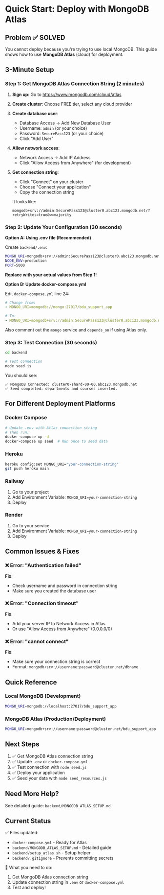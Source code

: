 # Quick Start: Deploy with MongoDB Atlas

## Problem ✅ SOLVED
You cannot deploy because you're trying to use local MongoDB. This guide shows how to use **MongoDB Atlas** (cloud) for deployment.

## 3-Minute Setup

### Step 1: Get MongoDB Atlas Connection String (2 minutes)

1. **Sign up**: Go to https://www.mongodb.com/cloud/atlas
2. **Create cluster**: Choose FREE tier, select any cloud provider
3. **Create database user**: 
   - Database Access → Add New Database User
   - Username: `admin` (or your choice)
   - Password: `SecurePass123` (or your choice)
   - Click "Add User"
4. **Allow network access**:
   - Network Access → Add IP Address
   - Click "Allow Access from Anywhere" (for development)
5. **Get connection string**:
   - Click "Connect" on your cluster
   - Choose "Connect your application"
   - Copy the connection string
   
   It looks like:
   ```
   mongodb+srv://admin:SecurePass123@cluster0.abc123.mongodb.net/?retryWrites=true&w=majority
   ```

### Step 2: Update Your Configuration (30 seconds)

**Option A: Using .env file (Recommended)**

Create `backend/.env`:

```bash
MONGO_URI=mongodb+srv://admin:SecurePass123@cluster0.abc123.mongodb.net/bdu_support_app?retryWrites=true&w=majority
NODE_ENV=production
PORT=5000
```

**Replace with your actual values from Step 1!**

**Option B: Update docker-compose.yml**

Edit `docker-compose.yml` line 24:

```yaml
# Change from:
- MONGO_URI=mongodb://mongo:27017/bdu_support_app

# To:
- MONGO_URI=mongodb+srv://admin:SecurePass123@cluster0.abc123.mongodb.net/bdu_support_app?retryWrites=true&w=majority
```

Also comment out the `mongo` service and `depends_on` if using Atlas only.

### Step 3: Test Connection (30 seconds)

```bash
cd backend

# Test connection
node seed.js
```

You should see:
```
✅ MongoDB Connected: cluster0-shard-00-00.abc123.mongodb.net
✅ Seed completed: departments and courses inserted.
```

## For Different Deployment Platforms

### Docker Compose

```bash
# Update .env with Atlas connection string
# Then run:
docker-compose up -d
docker-compose up seed  # Run once to seed data
```

### Heroku

```bash
heroku config:set MONGO_URI="your-connection-string"
git push heroku main
```

### Railway

1. Go to your project
2. Add Environment Variable: `MONGO_URI=your-connection-string`
3. Deploy

### Render

1. Go to your service
2. Add Environment Variable: `MONGO_URI=your-connection-string`
3. Deploy

## Common Issues & Fixes

### ❌ Error: "Authentication failed"
**Fix**: 
- Check username and password in connection string
- Make sure you created the database user

### ❌ Error: "Connection timeout"
**Fix**:
- Add your server IP to Network Access in Atlas
- Or use "Allow Access from Anywhere" (0.0.0.0/0)

### ❌ Error: "cannot connect"
**Fix**:
- Make sure your connection string is correct
- Format: `mongodb+srv://username:password@cluster.net/dbname`

## Quick Reference

### Local MongoDB (Development)
```bash
MONGO_URI=mongodb://localhost:27017/bdu_support_app
```

### MongoDB Atlas (Production/Deployment)
```bash
MONGO_URI=mongodb+srv://username:password@cluster.net/bdu_support_app
```

## Next Steps

1. ✅ Get MongoDB Atlas connection string
2. ✅ Update `.env` or `docker-compose.yml`
3. ✅ Test connection with `node seed.js`
4. ✅ Deploy your application
5. ✅ Seed your data with `node seed_resources.js`

## Need More Help?

See detailed guide: `backend/MONGODB_ATLAS_SETUP.md`

## Current Status

✅ Files updated:
- `docker-compose.yml` - Ready for Atlas
- `backend/MONGODB_ATLAS_SETUP.md` - Detailed guide
- `backend/setup_atlas.sh` - Setup helper
- `backend/.gitignore` - Prevents committing secrets

📝 What you need to do:
1. Get MongoDB Atlas connection string
2. Update connection string in `.env` or `docker-compose.yml`
3. Test and deploy!

